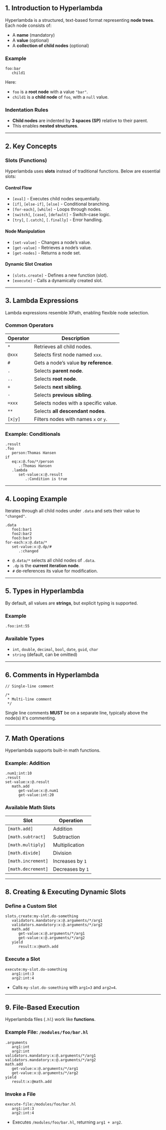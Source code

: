 ## **1. Introduction to Hyperlambda**
Hyperlambda is a structured, text-based format representing **node trees**. Each node consists of:
- A **name** (mandatory)
- A **value** (optional)
- A **collection of child nodes** (optional)

### **Example**
```hyperlambda
foo:bar
   child1
```
Here:
- `foo` is a **root node** with a value `"bar"`.
- `child1` is a **child node** of `foo`, with a `null` value.

### **Indentation Rules**
- **Child nodes** are indented by **3 spaces (SP)** relative to their parent.
- This enables **nested structures**.

---

## **2. Key Concepts**
### **Slots (Functions)**
Hyperlambda uses **slots** instead of traditional functions. Below are essential slots:

#### **Control Flow**
- `[eval]` - Executes child nodes sequentially.
- `[if]`, `[else-if]`, `[else]` - Conditional branching.
- `[for-each]`, `[while]` - Loops through nodes.
- `[switch]`, `[case]`, `[default]` - Switch-case logic.
- `[try]`, `[.catch]`, `[.finally]` - Error handling.

#### **Node Manipulation**
- `[set-value]` - Changes a node’s value.
- `[get-value]` - Retrieves a node’s value.
- `[get-nodes]` - Returns a node set.

#### **Dynamic Slot Creation**
- `[slots.create]` - Defines a new function (slot).
- `[execute]` - Calls a dynamically created slot.

---

## **3. Lambda Expressions**
Lambda expressions resemble XPath, enabling flexible node selection.

### **Common Operators**
| Operator | Description |
|----------|------------|
| `*` | Retrieves all child nodes. |
| `@xxx` | Selects first node named `xxx`. |
| `#` | Gets a node’s value **by reference**. |
| `.` | Selects **parent node**. |
| `..` | Selects **root node**. |
| `+` | Selects **next sibling**. |
| `-` | Selects **previous sibling**. |
| `=xxx` | Selects nodes with a specific value. |
| `**` | Selects **all descendant nodes**. |
| `[x\|y]` | Filters nodes with names `x` or `y`. |

### **Example: Conditionals**
```hyperlambda
.result
.foo
   person:Thomas Hansen
if
   eq:x:@.foo/*/person
      .:Thomas Hansen
   .lambda
      set-value:x:@.result
         .:Condition is true
```

---

## **4. Looping Example**
Iterates through all child nodes under `.data` and sets their value to `"changed"`.

```hyperlambda
.data
   foo1:bar1
   foo2:bar2
   foo3:bar3
for-each:x:@.data/*
   set-value:x:@.dp/#
      .:changed
```
- `@.data/*` selects all child nodes of `.data`.
- `.dp` is the **current iteration node**.
- `#` de-references its value for modification.

---

## **5. Types in Hyperlambda**
By default, all values are **strings**, but explicit typing is supported.

### **Example**
```hyperlambda
.foo:int:55
```
### **Available Types**
- `int`, `double`, `decimal`, `bool`, `date`, `guid`, `char`
- `string` (default, can be omitted)

---

## **6. Comments in Hyperlambda**
```hyperlambda
// Single-line comment

/*
 * Multi-line comment
 */
```

Single line comments **MUST** be on a separate line, typically above the node(s) it's commenting.

---

## **7. Math Operations**
Hyperlambda supports built-in math functions.

### **Example: Addition**
```hyperlambda
.num1:int:10
.result
set-value:x:@.result
   math.add
      get-value:x:@.num1
      get-value:int:20
```

### **Available Math Slots**
| Slot | Operation |
|------|-----------|
| `[math.add]` | Addition |
| `[math.subtract]` | Subtraction |
| `[math.multiply]` | Multiplication |
| `[math.divide]` | Division |
| `[math.increment]` | Increases by `1` |
| `[math.decrement]` | Decreases by `1` |

---

## **8. Creating & Executing Dynamic Slots**
### **Define a Custom Slot**
```hyperlambda
slots.create:my-slot.do-something
   validators.mandatory:x:@.arguments/*/arg1
   validators.mandatory:x:@.arguments/*/arg2
   math.add
      get-value:x:@.arguments/*/arg1
      get-value:x:@.arguments/*/arg2
   yield
      result:x:@math.add
```

### **Execute a Slot**
```hyperlambda
execute:my-slot.do-something
   arg1:int:3
   arg2:int:4
```
- Calls `my-slot.do-something` with `arg1=3` and `arg2=4`.

---

## **9. File-Based Execution**
Hyperlambda files (`.hl`) work like **functions**.

### **Example File: `/modules/foo/bar.hl`**
```hyperlambda
.arguments
   arg1:int
   arg2:int
validators.mandatory:x:@.arguments/*/arg1
validators.mandatory:x:@.arguments/*/arg2
math.add
   get-value:x:@.arguments/*/arg1
   get-value:x:@.arguments/*/arg2
yield
   result:x:@math.add
```
### **Invoke a File**
```hyperlambda
execute-file:/modules/foo/bar.hl
   arg1:int:3
   arg2:int:4
```
- Executes `/modules/foo/bar.hl`, returning `arg1 + arg2`.
